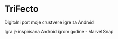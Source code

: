 # TriFecto
 Digitalni port moje drustvene igre za Android

 Igra je inspirisana Android igrom godine - Marvel Snap
